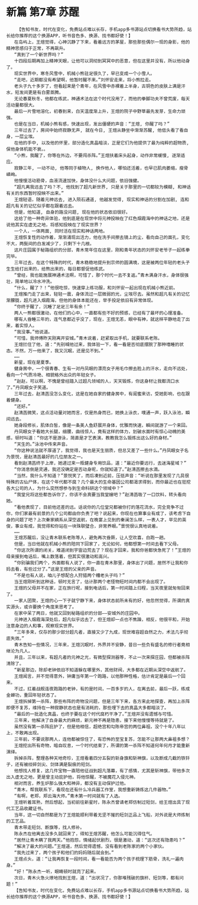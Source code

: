 # 新篇 第7章 苏醒
        【告知书友，时代在变化，免费站点难以长存，手机app多书源站点切换看书大势所趋，站长给你推荐的这个换源APP，听书音色多、换源、找书都好使！】
       在岛屿上，王煊觉得，心神沉静了下来，看着远方的茅屋，那些那些偶尔一现的身影，他的精神思感归于正常，不再飙升。
       “真到了一个新世界吗？”
       十四段后期再加上精神天眼，让他可以洞彻到冥冥中的恶意，但在这里并没有，所以他动身了。
       现实世界中，寒冬风雪中，机械小熊驻足很久了，早已变成一个小雪人。
       “走吧，近期都没有希望啊，他暂时醒不来。”刘怀安走来，将小熊拉走。
       老头子九十多岁了，但看起来是个青年，在风雪中赤裸着上半身，古铜色的皮肤上满是汗水，短发间更是有白雾蒸腾。
       无论春夏秋冬，他都在练武，神通术法在这个时代没用了，而他的拳脚功夫不曾荒废，每天活动量都很大。
       最后一片雪地溶化，初春到来，白天温度渐上升，王煊的院子中野草最先发芽，生命力顽强。
       也是在当日，机械小熊有感，快速出现，发出僵硬的声音：“王煊, 你醒了吗？”
       三年过去了，房间中始终寂静无声, 就在今日, 王煊从静坐中渐渐苏醒, 他低头看了看自身，一层尘埃。
       在他的手中, 以及他的怀里，部分造化真晶暗淡，正是它们为他提供了最为纯粹的超物质, 保他身体机能不衰。。
       “小熊，我醒了，你等在外边，不要闯杀阵。”王煊扶着床头起身，动作非常缓慢, 逐渐适应。
       寂静三年, 一动不动, 他等同于植物人, 换作他人，哪怕还活着，也早已肌肉萎缩，瘦骨嶙峋。
       他慢慢活动筋骨，血液流速加快，身体没什么大问题，依旧强健。
       “超凡离我远去了吗？不, 他找到了超凡新世界, 只是关于那里的一切都较为模糊, 和神话有关的东西暂时投映不出来。”
       王煊轻语，随着元神远去, 进入陨石通道, 他越发觉得, 现实和神话的分割在加剧, 连和超凡有关的记忆似乎都在跟着远去。
       但是，他知道, 自身的路没问题, 现在他的状态依旧很好。
       这给了他一种奇异体验，他到底是在现世中将元神投映在了红色烟霞海中的神话之地，还是说他其实在虚无之地，将感知投映在了现实世界？
       一个人，一体两面, 同时活在现实和神话两地。
       王煊恢复性的动作着，渐渐涌现出活力，他在洗手间擦去镜上的尘，看向自己的面孔，变化不大，两鬓间的白发减少了，只剩下十几根。
       这片庄园属于秘路组织的分部，青木常年住在这里，刚和青年状态的刘怀安老爷子一起练拳完毕。
       三年过去，在这个特殊的时代，青木稳稳地提升到宗师的圆满境，这是被两位年轻的老头子生生给打出来的，给熬出来的，每日都督促他练武。
       “曾经，我也能施展神通术法啊，可惜了，那个时代一去不复返。”青木满身汗水，身体很强壮，简单地以冷水冲洗。
       “什么，醒了？！”他很吃惊，快速穿上练功服，和刘怀安一起出现在机械小熊近前。
       王煊推门走了出来，轻轻一震，身体流过一层微弱的光，尘埃尽去。虽然和超凡有关的记忆渐朦胧，超凡进入烟霞海，但他的身体本能还在，举手投足依旧有异常体现。
       “你终于醒了，沉睡了足足三年有余！”
       两人一熊都很激动，在他们的心中，一直都有些不好的预感，已经有了最坏的心理准备。
       哪有人昏睡三年的，连气息都近乎没了，现在，王煊无恙，眼中有神，就这样平静地走了出来，着实惊人。
       “我没事。”他说道。
       “可惜，我师傅昨天刚离开安城。”青木说着，赶紧取出手机，就要联系老陈。
       王煊拦住了他，道：“先别喊他过来，我体验一下，看一看是否彻底摆脱了那种嗜睡的状态。不然，万一他来了，我又沉眠，还是见不到。”
       ……
       新星，现在是夏季。
       健身房中，一个很青春、生有一对丹凤眼的漂亮女子用毛巾擦去脸上的汗水，走向不远处，看向一个气质冷艳、相貌格外出众的年轻女子。
       “赵赵，可以啊，不愧是曾经踏入过超凡领域的人，天天锻炼，你这身材让我都流口水了。”丹凤眼女子笑道。
       三年过去，赵清菡没怎么变化，这是在她自家的健身房中，有闺蜜来访，受她影响，也在跟着健身。
       “还好。”
       赵清菡微笑，这点活动量对她而言，仅是热身而已，她换上泳衣，噗通一声，跃入泳池，瞬间远去。
       她身段修长，肌体白皙，像是一条美人鱼舒展开身体，优雅而快速，瞬间就游了一个来回。
       丹凤眼女子看她大长腿，细腰，曲线惊人，竟有这样的体力，划破水面时有惊心动魄的美感，顿时叫道：“你这不是游泳，简直是才艺表演，教教我怎么锻炼出这么好的身材。”
       “天生的。”泳池中传来声音。
       “你这种说法就不厚道了，我觉得，我也是天生丽质，但总又差了一些什么。”丹凤眼女子名为景悦，是赵清菡最好的几位朋友之一。
       看到赵清菡终于上岸，她递过来一瓶健身专用饮品，道：“最近你要远行，去迷海星域？”
       “你消息倒是灵通，我还没确定是否动身呢，你就知道了。”赵清菡擦去水滴。
       “当然，我什么不知道？”景悦笑了，而后凑到近前，压低声音：“听说在那里发现了几具很特殊的古仙尸体，在这个年代都不腐？几个最大的生命基因公司都渴求得到，而你最近也在狂挖各大公司的人，为什么突然想参与到生命科研这个领域中？”
       “我堂兄将这些都告诉你了，你该不会真要当我堂嫂吧？”赵清菡吸了一口饮料，转头看向她。
       “看他表现了，目前他还差的远。话说你的几位堂兄都被你打的落花流水，完全竞争不过你，你们家最有前景的几个公司都由你负责了吧？说起来，你现在也算事业有成了，该考虑下自身的问题了吧？上次秦家嫡系从深空返航，在晚宴上见到的秦澜怎么样，一表人才，罕见的英俊，事业有成，我觉得和你站在一块珠联璧合，非常养眼。”景悦很认真地说着。
       ……
       王煊苏醒后，没让青木联系老陈等人，避免再次昏厥，让人空欢喜，白跑一趟。
       但是，当日他就在机械小熊的陪同下回家了，无论如何，他都想第一时间去看下父母。
       “你这次所谓的闭关，难道闭到宇宙边荒去了？现在才回来，我和你爸都快急死了！”王煊的母亲接到电话后，嘴上数落着，但其实很激动和高兴。
       “你别骗我们两个，外面都有人说了，你一直在青木那里，身体出了问题，居然不让我和你妈去看，有些过分了。”这是王煊的父亲的声音。
       “不是也有人说，咱儿子想配合人狩猎两个糟老头子吗？”
       当王煊刚听到这种话，顿时无言了，估计那两个老怪物短时间内都不会出现了。
       王煊的父母并不在家，正在旅行呢，接到电话后，第一时间踏上归程，当天夜里就匆匆回来了。
       一家人团聚，王煊的心一下子就宁静下来，身体状态前所未有的好，他忽然觉得，所谓的真实源头，或许要换个角度来思考了。
       在家中呆了两日，他就又回到秘路组织的分部——安城外的庄园中。
       元神进入烟霞海深处后，超凡似乎远去了，但王煊却一点也不焦躁，相反，他很平和，开始注意身边的人和事，观察现实世界。
       “三年多来，仅存的那少部分超凡者，直接又少了九成，现世难容超自然之力，术法几乎彻底失效。”
       青木告知一些情况，三年来，王煊沉眠时，外界并不安静，昔日一些负有盛名的修行者竟相继沦为凡人。
       并且，三年以来，有超凡者的元神之光，有微型探测器等，不止一次来探庄园，但都被杀阵清除了。
       “新星那边，除却老钟依旧不知道躲在哪里外，其他财阀，大多都在近期从深空中返航了。
       王煊闻言，并不觉得意外，钟庸当年第一个跑路，以他那种性格，估计肯定是最后一个回来。
       不过，扛着战舰连夜跑路的老钟，有的是时间，一百多岁的人，在离去前，最后一跃，练成金蝉功，重回年轻状态了。
       王煊拆掉第一杀阵，那些布阵的奇物没问题，但是三年下来，各方来此地探查，再加上杀阵即便不复苏，维持在一种寂静状态也是有消耗的，那些埋下去的真晶大多都暗淡了。
       “最后的一批造化真晶，也终于要在这个时代腐朽干净了。”王煊并没有遗憾与可惜。
       三年来，他解决了自身最大的麻烦，新元神不再是隐患，接下来他慢慢等待就是了。
       虽然没有第一杀阵庇护了，但是他相信，超绝宫和勾陈帝宫的两位鼻祖，没个十年八年以上，不敢再出现。
       三年前，不要说那两人，连他都被惊住了，有恐怖的至宝复苏，怎能不让那两大鼻祖多想？
       王煊挖出所有奇物，暗自叹息，一个时代结束了，所谓的第一杀阵不知道何年何月才能重新演绎。
       拆掉杀阵，整理各种天地奇珍，王煊看着四分五裂的斩身旗和斩神旗，以及断成几截的铁钎子，还有被绞碎剑尖、剑体满是裂痕的短剑。
       他想找人修复，这几件宝物一直陪他征战到超凡落幕，有了感情，尤其是斩神旗，带他多次出入虚无之地，更是曾主动庇护他，将他惊醒，不被魔花入侵元神。
       相对而言，养生炉那么强大和神异，都没有主动保护过他。
       “青木，帮我联系下，看现在还有什么冷兵器工作室，我想重新铸炼这几件器物。”
       “有啊，老郑，郑云海大师。”青木第一时间就有了人选。
       王煊听着耳熟，然后想起，当初前往新星时，陈永杰曾请老郑仿制过短剑，给王煊出具了现代工艺品收藏证书。
       当年，这一切自然都是为了王煊能顺利带着无坚不摧的短剑正品上飞船，对外说是大师炼制的工艺品。
       青木带走短剑、断旗等，找人修补。
       陈永杰在他离去没多久就回来了，得知王煊苏醒，他怎么可能沉得住气。
       “居然让青木瞒了我两天。”他抱怨，情绪起伏剧烈，很是激动，道：“这次还有隐患吗？”
       “解决了最大的问题。”王煊道，然后觉得遗憾，没有看到老陈家的两个小家伙。
       “我先过来了，两个孩子和他们的妈妈随后就会到。”
       王煊点头，道：“让我再恢复一段时间，看一看能否为两个孩子梳理下筋骨，洗礼一遍肉身。”
       “好！”陈永杰一听，眼睛顿时就亮了起来。
       次日，青木火急火燎地找到王煊，道：“出状况了，你那堆残破的旗杆、短剑等，都有问题！”
       【告知书友，时代在变化，免费站点难以长存，手机app多书源站点切换看书大势所趋，站长给你推荐的这个换源APP，听书音色多、换源、找书都好使！】